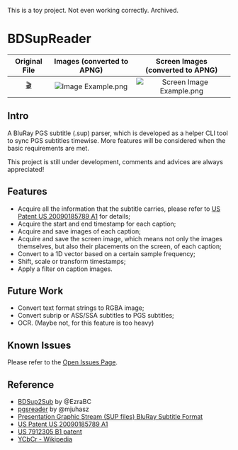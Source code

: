 This is a toy project. Not even working correctly. Archived.

# BDSupReader
Original File | Images (converted to APNG) | Screen Images (converted to APNG)
:-----------: | :------------------------: | :-------------------------------:
[:clapper:](https://github.com/Sec-ant/BDSupReader/blob/master/dataset/test_04.sup?raw=true) | <img src="https://github.com/Sec-ant/BDSupReader/raw/master/assets/Image%20Example.png?raw=true" alt="Image Example.png"> | <img src="https://github.com/Sec-ant/BDSupReader/raw/master/assets/Screen%20Image%20Example.png?raw=true" alt="Screen Image Example.png">

## Intro
A BluRay PGS subtitle (.sup) parser, which is developed as a helper CLI tool to sync PGS subtitles timewise. More features will be considered when the basic requirements are met.

This project is still under development, comments and advices are always appreciated!

## Features
* Acquire all the information that the subtitle carries, please refer to [US Patent US 20090185789 A1](https://encrypted.google.com/patents/US20090185789?cl=da) for details;
* Acquire the start and end timestamp for each caption;
* Acquire and save images of each caption;
* Acquire and save the screen image, which means not only the images themselves, but also their placements on the screen, of each caption;
* Convert to a 1D vector based on a certain sample frequency;
* Shift, scale or transform timestamps;
* Apply a filter on caption images.

## Future Work
* Convert text format strings to RGBA image;
* Convert subrip or ASS/SSA subtitles to PGS subtitles;
* OCR. (Maybe not, for this feature is too heavy)

## Known Issues
Please refer to the [Open Issues Page](https://github.com/Sec-ant/BDSupReader/issues?q=is%3Aopen).

## Reference
* [BDSup2Sub](https://github.com/mjuhasz/BDSup2Sub) by @EzraBC
* [pgsreader](https://github.com/EzraBC/pgsreader) by @mjuhasz
* [Presentation Graphic Stream (SUP files) BluRay Subtitle Format](http://blog.thescorpius.com/index.php/2017/07/15/presentation-graphic-stream-sup-files-bluray-subtitle-format/)
* [US Patent US 20090185789 A1](https://encrypted.google.com/patents/US20090185789?cl=da)
* [US 7912305 B1 patent](https://www.google.com/patents/US7912305)
* [YCbCr - Wikipedia](https://en.wikipedia.org/wiki/YCbCr)
